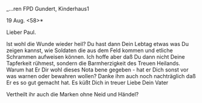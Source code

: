 _...ren FPD Gundert, Kinderhaus1

 19 Aug. <58>*

Lieber Paul.

Ist wohl die Wunde wieder heil? Du hast dann Dein Lebtag etwas was Du zeigen kannst, wie Soldaten die aus dem Feld kommen und etliche Schrammen aufweisen können. Ich hoffe aber daß Du dann nicht Deine Tapferkeit rühmest, sondern die Barmherzigkeit des Treuen Heilands. Warum hat Er Dir wohl dieses Nota bene gegeben - hat er Dich sonst vor was warnen oder bewahren wollen? Danke ihm auch noch nachträglich daß Er es so gut gemacht hat. 
Es küßt Dich in treuer Liebe
 Dein Vater

Vertheilt ihr auch die Marken ohne Neid und Händel?

